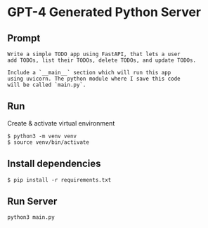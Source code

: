 # GPT-4 Generated Python Server

## Prompt
```
Write a simple TODO app using FastAPI, that lets a user 
add TODOs, list their TODOs, delete TODOs, and update TODOs.

Include a `__main__` section which will run this app 
using uvicorn. The python module where I save this code 
will be called `main.py`.
```

## Run
Create & activate virtual environment
```
$ python3 -m venv venv
$ source venv/bin/activate
```

## Install dependencies
```
$ pip install -r requirements.txt
```

## Run Server
```
python3 main.py
```